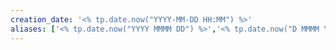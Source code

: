 ```yaml
---
creation_date: '<% tp.date.now("YYYY-MM-DD HH:MM") %>'
aliases: ['<% tp.date.now("YYYY MMMM DD") %>','<% tp.date.now("D MMMM YYYY") %>','<% tp.date.now("MMMM D, YYYY") %>']
---
```

